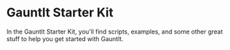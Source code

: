 # Gauntlt Starter Kit

In the Gauntlt Starter Kit, you'll find scripts, examples, and some other great stuff to help you get started with Gauntlt.

